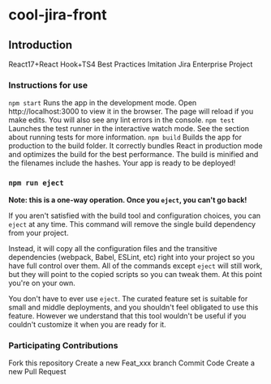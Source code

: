 # cool-jira-front

## Introduction

React17+React Hook+TS4 Best Practices Imitation Jira Enterprise Project

### Instructions for use

`npm start`
Runs the app in the development mode.
Open http://localhost:3000 to view it in the browser.
The page will reload if you make edits.
You will also see any lint errors in the console.
`npm test`
Launches the test runner in the interactive watch mode.
See the section about running tests for more information.
`npm build`
Builds the app for production to the build folder.
It correctly bundles React in production mode and optimizes the build for the best performance.
The build is minified and the filenames include the hashes.
Your app is ready to be deployed!

### `npm run eject`

**Note: this is a one-way operation. Once you `eject`, you can't go back!**

If you aren't satisfied with the build tool and configuration choices, you can `eject` at any time. This command will remove the single build dependency from your project.

Instead, it will copy all the configuration files and the transitive dependencies (webpack, Babel, ESLint, etc) right into your project so you have full control over them. All of the commands except `eject` will still work, but they will point to the copied scripts so you can tweak them. At this point you're on your own.

You don't have to ever use `eject`. The curated feature set is suitable for small and middle deployments, and you shouldn't feel obligated to use this feature. However we understand that this tool wouldn't be useful if you couldn't customize it when you are ready for it.

### Participating Contributions

Fork this repository
Create a new Feat_xxx branch
Commit Code
Create a new Pull Request
